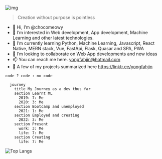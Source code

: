 ![img](https://i.imgur.com/gFFbMBH.png)
>Creation without purpose is pointless

- 👋 Hi, I’m @chocomeowy
- 👀 I’m interested in Web development, App development, Machine Learning and other latest technologies. 
- 🌱 I’m currently learning Python, Machine Learning, Javascript, React Native, MERN stack, Vue, FastApi, Flask, Quasar and SPA, PWA
- 💞️ I’m looking to collaborate on Web App developments and new ideas
- 📫 You can reach me here. yongfahjin@hotmail.com
- 🤗 A few of my projects summarized here https://linktr.ee/yongfahjin

`code ? code : no code`

```mermaid
  journey
    title My Journey as a dev thus far
    section Learnt ML
      2019: 7: Me
      2020: 3: Me
    section Bootcamp and unemployed
      2021: 1: Me
    section Employed and creating
      2022: 3: Me
    section Present
      work: 3: Me
      life: 7: Me
    section Creating
      life: 7: Me
```

![Top Langs](https://github-readme-stats.vercel.app/api/top-langs/?username=chocomeowy&theme=gotham)
